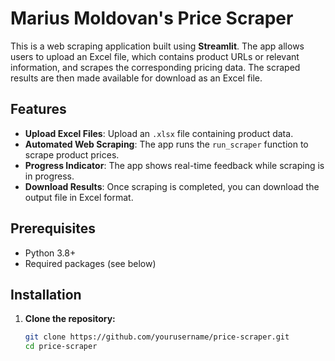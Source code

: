 # Marius Moldovan's Price Scraper

This is a web scraping application built using **Streamlit**. The app allows users to upload an Excel file, which contains product URLs or relevant information, and scrapes the corresponding pricing data. The scraped results are then made available for download as an Excel file.

## Features

- **Upload Excel Files**: Upload an `.xlsx` file containing product data.
- **Automated Web Scraping**: The app runs the `run_scraper` function to scrape product prices.
- **Progress Indicator**: The app shows real-time feedback while scraping is in progress.
- **Download Results**: Once scraping is completed, you can download the output file in Excel format.

## Prerequisites

- Python 3.8+
- Required packages (see below)

## Installation

1. **Clone the repository:**

   ```bash
   git clone https://github.com/yourusername/price-scraper.git
   cd price-scraper
